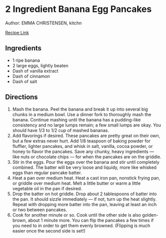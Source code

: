 # 2 Ingredient Banana Egg Pancakes

Author: EMMA CHRISTENSEN, kitchn

[Recipe Link](https://www.thekitchn.com/how-to-make-2-ingredient-banana-pancakes-cooking-lessons-from-the-kitchn-218658)

## Ingredients
- 1 ripe banana
- 2 large eggs, lightly beaten
- Dash of vanilla extract
- Dash of cinnamon
- Dash of salt

## Directions
1. Mash the banana. Peel the banana and break it up into several big chunks in a medium bowl. Use a dinner fork to thoroughly mash the banana. Continue mashing until the banana has a pudding-like consistency and no large lumps remain; a few small lumps are okay. You should have 1/3 to 1/2 cup of mashed bananas.
2. Add flavorings if desired. These pancakes are pretty great on their own, but a few extras never hurt. Add 1/8 teaspoon of baking powder for fluffier, lighter pancakes, and whisk in salt, vanilla, cocoa powder, or honey to flavor the pancakes. Save any chunky, heavy ingredients — like nuts or chocolate chips — for when the pancakes are on the griddle.
3. Stir in the eggs. Pour the eggs over the banana and stir until completely combined. The batter will be very loose and liquidy, more like whisked eggs than regular pancake batter.
4. Heat a pan over medium heat. Heat a cast iron pan, nonstick frying pan, or griddle over medium heat. Melt a little butter or warm a little vegetable oil in the pan if desired.
5. Drop the batter on hot griddle. Drop about 2 tablespoons of batter into the pan. It should sizzle immediately — if not, turn up the heat slightly. Repeat with dropping more batter into the pan, leaving at least an inch or two between pancakes.
6. Cook for another minute or so. Cook until the other side is also golden-brown, about 1 minute more. You can flip the pancakes a few times if you need to in order to get them evenly browned. (Flipping is much easier once the second side is set!)
